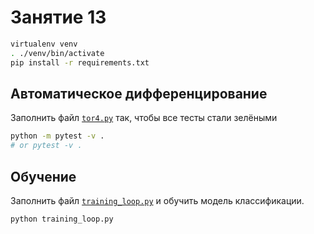 # Занятие 13

```bash
virtualenv venv
. ./venv/bin/activate
pip install -r requirements.txt
```

## Автоматическое дифференцирование

Заполнить файл [`tor4.py`](./tor4.py) так, чтобы все тесты стали зелёными

```bash
python -m pytest -v .
# or pytest -v .
```

## Обучение

Заполнить файл [`training_loop.py`](./training_loop.py) и обучить модель классификации.

```bash
python training_loop.py
```
